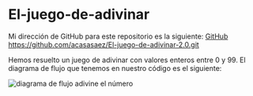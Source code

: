 # El-juego-de-adivinar

Mi dirección de GitHub para este repositorio es la siguiente: [GitHub](https://github.com/acasasaez/El-juego-de-adivinar-2.0.git)
https://github.com/acasasaez/El-juego-de-adivinar-2.0.git

Hemos resuelto un juego de adivinar con valores enteros entre 0 y 99.
El diagrama de flujo que tenemos en nuestro código es el siguiente:

![diagrama de flujo adivine el número](acasasaez/El-juego-de-adivinar-2.0/figmafoto.png)
